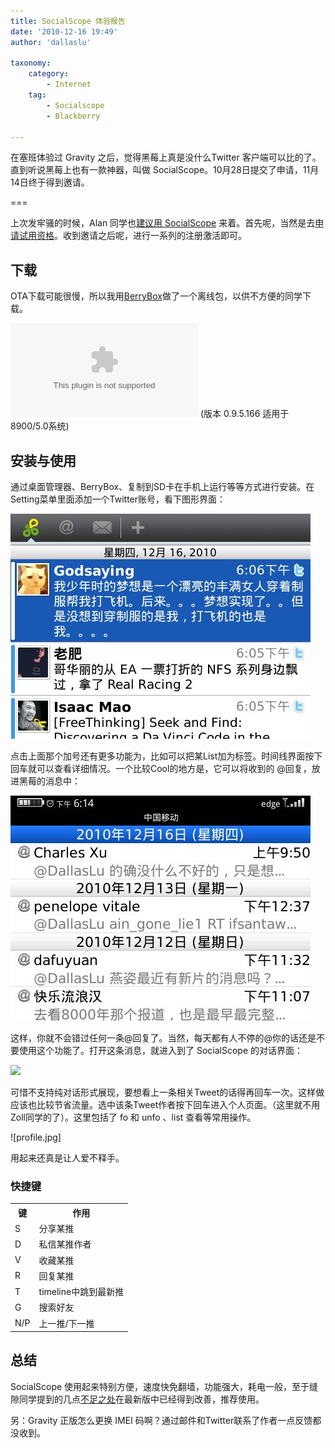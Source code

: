 ```yaml
---
title: SocialScope 体验报告
date: '2010-12-16 19:49'
author: 'dallaslu'

taxonomy:
    category:
        - Internet
    tag:
        - Socialscope
        - Blackberry

---
```

在塞班体验过 Gravity 之后，觉得黑莓上真是没什么Twitter 客户端可以比的了。直到听说黑莓上也有一款神器，叫做 SocialScope。10月28日提交了申请，11月14日终于得到邀请。

===

上次发牢骚的时候，Alan 同学也[建议用 SocialScope](https://dallas.lu/blackberry-freshman/#comment-5576) 来着。首先呢，当然是去[申请试用资格](http://www1.getsocialscope.com/)。收到邀请之后呢，进行一系列的注册激活即可。

## 下载

OTA下载可能很慢，所以我用[BerryBox](http://oteam.cn/BerryBox/)做了一个离线包，以供不方便的同学下载。

![socialscope](socialscope.zip) (版本 0.9.5.166 适用于 8900/5.0系统)

## 安装与使用

通过桌面管理器、BerryBox、复制到SD卡在手机上运行等等方式进行安装。在Setting菜单里面添加一个Twitter账号，看下图形界面：

![](timeline.jpg)

点击上面那个加号还有更多功能为，比如可以把某List加为标签。时间线界面按下回车就可以查看详细情况。一个比较Cool的地方是，它可以将收到的 @回复，放进黑莓的消息中：

![](dm-notice.jpg)

这样，你就不会错过任何一条@回复了。当然，每天都有人不停的@你的话还是不要使用这个功能了。打开这条消息，就进入到了 SocialScope 的对话界面：

![](relations.jpg)

可惜不支持纯对话形式展现，要想看上一条相关Tweet的话得再回车一次。这样做应该也比较节省流量。选中该条Tweet作者按下回车进入个人页面。（这里就不用Zoll同学的了）。这里包括了 fo 和 unfo 、list 查看等常用操作。

![profile.jpg]

用起来还真是让人爱不释手。

### 快捷键

<table>
<tbody>
<tr>
<th>键</th>
<th>作用</th>
</tr>
<tr>
<td>S</td>
<td>分享某推</td>
</tr>
<tr>
<td>D</td>
<td>私信某推作者</td>
</tr>
<tr>
<td>V</td>
<td>收藏某推</td>
</tr>
<tr>
<td>R</td>
<td>回复某推</td>
</tr>
<tr>
<td>T</td>
<td>timeline中跳到最新推</td>
</tr>
<tr>
<td>G</td>
<td>搜索好友</td>
</tr>
<tr>
<td>N/P</td>
<td>上一推/下一推</td>
</tr>
</tbody>
</table>

## 总结

SocialScope 使用起来特别方便，速度快免翻墙，功能强大，耗电一般，至于缝隙同学提到的几点[不足之处](http://www.11mvp.com/archives/evaluate-blackberry-socialscope.html)在最新版中已经得到改善，推荐使用。

另：Gravity 正版怎么更换 IMEI 码啊？通过邮件和Twitter联系了作者一点反馈都没收到。
